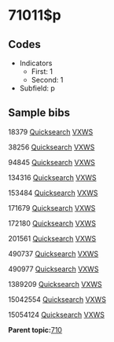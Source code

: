# 71011$p

## Codes

-   Indicators
    -   First: 1
    -   Second: 1
-   Subfield: p

## Sample bibs

18379 [Quicksearch](https://search.library.yale.edu/catalog/18379) [VXWS](http://prodorbis.library.yale.edu:7014/vxws/GetHoldingsService?bibId=18379)

38256 [Quicksearch](https://search.library.yale.edu/catalog/38256) [VXWS](http://prodorbis.library.yale.edu:7014/vxws/GetHoldingsService?bibId=38256)

94845 [Quicksearch](https://search.library.yale.edu/catalog/94845) [VXWS](http://prodorbis.library.yale.edu:7014/vxws/GetHoldingsService?bibId=94845)

134316 [Quicksearch](https://search.library.yale.edu/catalog/134316) [VXWS](http://prodorbis.library.yale.edu:7014/vxws/GetHoldingsService?bibId=134316)

153484 [Quicksearch](https://search.library.yale.edu/catalog/153484) [VXWS](http://prodorbis.library.yale.edu:7014/vxws/GetHoldingsService?bibId=153484)

171679 [Quicksearch](https://search.library.yale.edu/catalog/171679) [VXWS](http://prodorbis.library.yale.edu:7014/vxws/GetHoldingsService?bibId=171679)

172180 [Quicksearch](https://search.library.yale.edu/catalog/172180) [VXWS](http://prodorbis.library.yale.edu:7014/vxws/GetHoldingsService?bibId=172180)

201561 [Quicksearch](https://search.library.yale.edu/catalog/201561) [VXWS](http://prodorbis.library.yale.edu:7014/vxws/GetHoldingsService?bibId=201561)

490737 [Quicksearch](https://search.library.yale.edu/catalog/490737) [VXWS](http://prodorbis.library.yale.edu:7014/vxws/GetHoldingsService?bibId=490737)

490977 [Quicksearch](https://search.library.yale.edu/catalog/490977) [VXWS](http://prodorbis.library.yale.edu:7014/vxws/GetHoldingsService?bibId=490977)

1389209 [Quicksearch](https://search.library.yale.edu/catalog/1389209) [VXWS](http://prodorbis.library.yale.edu:7014/vxws/GetHoldingsService?bibId=1389209)

15042554 [Quicksearch](https://search.library.yale.edu/catalog/15042554) [VXWS](http://prodorbis.library.yale.edu:7014/vxws/GetHoldingsService?bibId=15042554)

15054124 [Quicksearch](https://search.library.yale.edu/catalog/15054124) [VXWS](http://prodorbis.library.yale.edu:7014/vxws/GetHoldingsService?bibId=15054124)

**Parent topic:**[710](../../tags/710/710.md)

